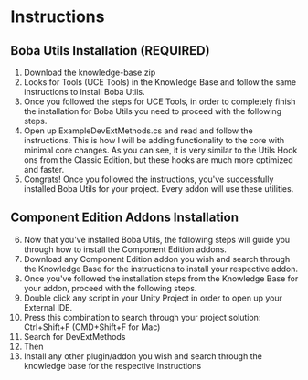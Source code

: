 
# Instructions

## Boba Utils Installation (REQUIRED)
1. Download the knowledge-base.zip
2. Looks for Tools (UCE Tools) in the Knowledge Base and follow the same instructions to install Boba Utils.
3. Once you followed the steps for UCE Tools, in order to completely finish the installation for Boba Utils you need to proceed with the following steps.
4. Open up ExampleDevExtMethods.cs and read and follow the instructions. This is how I will be adding functionality to the core with minimal core changes. As you can see, it is very similar to the Utils Hook ons from the Classic Edition, but these hooks are much more optimized and faster.
5. Congrats! Once you followed the instructions, you've successfully installed Boba Utils for your project. Every addon will use these utilities.

## Component Edition Addons Installation 
6. Now that you've installed Boba Utils, the following steps will guide you through how to install the Component Edition addons.
7. Download any Component Edition addon you wish and search through the Knowledge Base for the instructions to install your respective addon.
8. Once you've followed the installation steps from the Knowledge Base for your addon, proceed with the following steps.
9. Double click any script in your Unity Project in order to open up your External IDE. 
9. Press this combination to search through your project solution: Ctrl+Shift+F (CMD+Shift+F for Mac)
6. Search for DevExtMethods
7. Then
8. Install any other plugin/addon you wish and search through the knowledge base for the respective instructions
